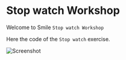 # Stop watch Workshop

Welcome to Smile `Stop watch Workshop`

Here the code of the `Stop watch` exercise.

![Screenshot](https://github.com/Smile-Formations/Smile-Radio/blob/exercice/public/assets/template.png?raw=true)